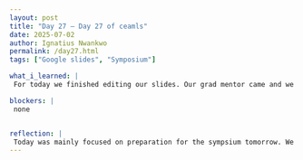 ```yaml
---
layout: post
title: "Day 27 – Day 27 of ceamls"
date: 2025-07-02
author: Ignatius Nwankwo
permalink: /day27.html
tags: ["Google slides", "Symposium"]

what_i_learned: |
 For today we finished editing our slides. Our grad mentor came and we did two practice runs. I later recorded my part of the demo vids in the afternoon. The rest of the day was spent merging the seperate recordings done my each group member together. 

blockers: |
 none


reflection: |
 Today was mainly focused on preparation for the sympsium tomorrow. We received helpful feedback from our grad mentor and our high school student on composure and being cognizant of time constraints when presenting that we hope to implement on the stage tomorrow. I am excited for the symposium tomorrow. I can't wait to hear about the other research from the other groups.
---
```

